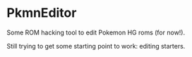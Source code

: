 # PkmnEditor
Some ROM hacking tool to edit Pokemon HG roms (for now!).

Still trying to get some starting point to work: editing starters.
